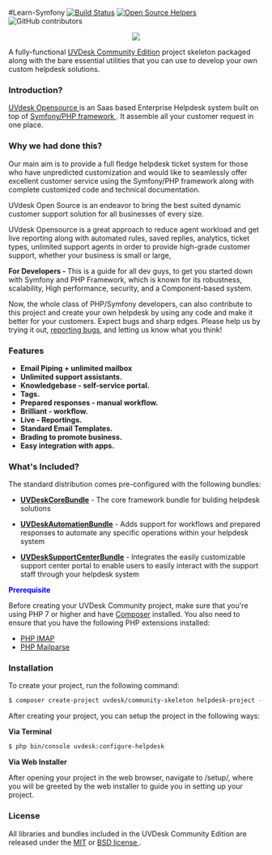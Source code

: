 #Learn-Symfony
[![Build Status](https://travis-ci.org/vaishaliwebkul/Learn-Symfony.svg?branch=master)](https://travis-ci.org/vaishaliwebkul/Learn-Symfony)
[![Open Source Helpers](https://www.codetriage.com/vaishaliwebkul/learn-symfony/badges/users.svg)](https://www.codetriage.com/vaishaliwebkul/learn-symfony)
![GitHub contributors](https://img.shields.io/github/contributors/cdnjs/cdnjs.svg)
<p align="center"><a href="https://www.uvdesk.com/en/" target="_blank">
    <img src="https://s3-ap-southeast-1.amazonaws.com/cdn.uvdesk.com/uvdesk/bundles/webkuldefault/images/uvdesk-wide.svg">
</a></p>

A fully-functional [UVDesk Community Edition][1] project skeleton packaged along with the bare essential utilities that you can use to develop your own custom helpdesk solutions.

<b> <h3>  Introduction? </h3> </b>

 <a href="https://www.uvdesk.com/en/opensource"> UVdesk Opensource </a> is an Saas based Enterprise Helpdesk system built on top of <a href="https://symfony.com/"> Symfony/PHP framework </a>. It assemble all your customer request in one place.

<b> <h3> Why we had done this? </h3> </b>

Our main aim is to provide a full fledge helpdesk ticket system for those who have unpredicted customization and would like to seamlessly offer excellent customer service using the Symfony/PHP framework along with complete customized code and technical documentation. 

UVdesk Open Source is an endeavor to bring the best suited dynamic customer support solution for all businesses of every size.

UVdesk Opensource is a great approach to reduce agent workload and get live reporting along with automated rules, saved replies, analytics, ticket types, unlimited support agents in order to provide high-grade customer support, whether your business is small or large, 

<b> For Developers - </b> This is a guide for all dev guys, to get you started down with Symfony and PHP Framework, which is known for its robustness, scalability, High performance, security, and a Component-based system. 

<p> Now, the whole class of PHP/Symfony developers, can also contribute to this project and create your own helpdesk by using any code and make it better for your customers. Expect bugs and sharp edges. Please help us by trying it out, <a href="https://github.com/uvdesk/community-skeleton/issues"> reporting bugs</a>, and letting us know what you
think!</p>

<h3> <b> Features  </h3>
<ul>
<li>Email Piping + unlimited mailbox</li>
<li>Unlimited support assistants.</li>
<li>Knowledgebase - self-service portal.</li>
<li>Tags.</li>
<li>Prepared responses - manual workflow.</li>
<li>Brilliant - workflow.</li>
<li>Live - Reportings.</li>
<li>Standard Email Templates.</li>
<li>Brading to promote business.</li>
<li>Easy integration with apps.</li>
</b> </ul>


<h3> <b> What's Included? </b> </h3>


The standard distribution comes pre-configured with the following bundles:

  * [**UVDeskCoreBundle**][3] - The core framework bundle for bulding helpdesk solutions

  * [**UVDeskAutomationBundle**][4] - Adds support for workflows and prepared responses to automate any specific operations within your helpdesk system

  * [**UVDeskSupportCenterBundle**][5] - Integrates the easily customizable support center portal to enable users to easily interact with the support staff through your helpdesk system

<span style="color:blue"><b> Prerequisite </b> </span>

<p> Before creating your UVDesk Community project, make sure that you're using PHP 7 or higher and have <a href="http://php.net/manual/en/book.imap.php" rel="nofollow">Composer</a> installed. You also need to ensure that you have the following PHP extensions installed: </p>
<ul>
<li><a href="http://php.net/manual/en/book.mailparse.php" rel="nofollow">PHP IMAP</a></li>
<li><a href="https://getcomposer.org/" rel="nofollow">PHP Mailparse</a></li>
</ul>

<h3> <b> Installation </b> </h3>
To create your project, run the following command:

```bash
$ composer create-project uvdesk/community-skeleton helpdesk-project --stability dev
```

After creating your project, you can setup the project in the following ways:

**Via Terminal**

```bash
$ php bin/console uvdesk:configure-helpdesk
```

**Via Web Installer**

After opening your project in the web browser, navigate to /setup/, where you will be greeted by the web installer to guide you in setting up your project.

<h3> <b> License </b> </h3>

All libraries and bundles included in the UVDesk Community Edition are released under the <a href="https://opensource.org/licenses/MIT">MIT</a> or <a href="https://opensource.org/licenses/BSD-3-Clause">BSD license </a>.


[1]: https://www.uvdesk.com/
[3]: https://github.com/akshaywebkul/core-framework
[4]: https://github.com/akshaywebkul/automation-bundle
[5]: https://github.com/akshaywebkul/support-center-bundle



